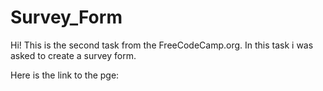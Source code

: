 # Survey_Form

Hi! This is the second task from the FreeCodeCamp.org. In this task i was asked to create a survey form.

Here is the link to the pge:
